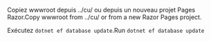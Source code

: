 <span data-ttu-id="d3d40-101">Copiez wwwroot depuis ../cu/ ou depuis un nouveau projet Pages Razor.</span><span class="sxs-lookup"><span data-stu-id="d3d40-101">Copy wwwroot from ../cu/ or from a new Razor Pages project.</span></span>

<span data-ttu-id="d3d40-102">Exécutez `dotnet ef database update`.</span><span class="sxs-lookup"><span data-stu-id="d3d40-102">Run `dotnet ef database update`</span></span>
